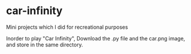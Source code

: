 # car-infinity
Mini projects which I did for recreational purposes

Inorder to play "Car Infinity", Download the .py file and the car.png image, and store in the same directory. 
